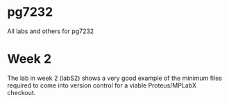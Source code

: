 # pg7232

All labs and others for pg7232

# Week 2
The lab in week 2 (labS2) shows a very good example of the minimum files required to come into version control for a viable Proteus/MPLabX checkout.
